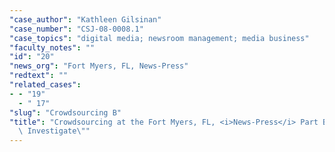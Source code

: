 ```yaml
---
"case_author": "Kathleen Gilsinan"
"case_number": "CSJ-08-0008.1"
"case_topics": "digital media; newsroom management; media business"
"faculty_notes": ""
"id": "20"
"news_org": "Fort Myers, FL, News-Press"
"redtext": ""
"related_cases":
- - "19"
  - " 17"
"slug": "Crowdsourcing B"
"title": "Crowdsourcing at the Fort Myers, FL, <i>News-Press</i> Part B: \"Help Us\
  \ Investigate\""
---
```


